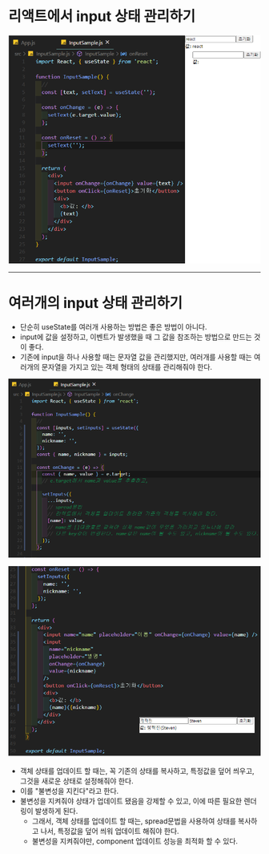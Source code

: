# 리액트에서 input 상태 관리하기

![image-20200902131753917](6.input상태관리.assets/image-20200902131753917.png)

---

# 여러개의 input 상태 관리하기

- 단순히 useState를 여러개 사용하는 방법은 좋은 방법이 아니다.
- input에 값을 설정하고, 이벤트가 발생했을 때 그 값을 참조하는 방법으로 만드는 것이 좋다.
- 기존에 input을 하나 사용할 때는 문자열 값을 관리했지만, 여러개를 사용할 때는 여러개의 문자열을 가지고 있는 객체 형태의 상태를 관리해줘야 한다.

![image-20200902161340273](6.input상태관리.assets/image-20200902161340273.png)

![image-20200902161529870](6.input상태관리.assets/image-20200902161529870.png)

-  객체 상태를 업데이트 할 때는, 꼭 기존의 상태를 복사하고, 특정값을 덮어 씌우고, 그것을 새로운 상태로 설정해줘야 한다.
  - 이를 "불변성을 지킨다"라고 한다.
  - 불변성을 지켜줘야 상태가 업데이트 됐음을 강제할 수 있고, 이에 따른 필요한 렌더링이 발생하게 된다.
    - 그래서, 객체 상태를 업데이트 할 때는, spread문법을 사용하여 상태를 복사하고 나서, 특정값을 덮어 씌워 업데이트 해줘야 한다.
    - 불변성을 지켜줘야만, component 업데이트 성능을 최적화 할 수 있다.
